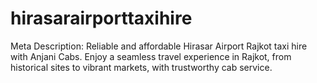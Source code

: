 # hirasarairporttaxihire
 Meta Description: Reliable and affordable Hirasar Airport Rajkot taxi hire with Anjani Cabs. Enjoy a seamless travel experience in Rajkot, from historical sites to vibrant markets, with trustworthy cab service.
